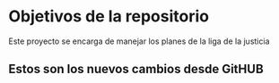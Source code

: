 # Objetivos de la repositorio

Este proyecto se encarga de manejar los planes de la liga de la justicia

## Estos son los nuevos cambios desde GitHUB

 
